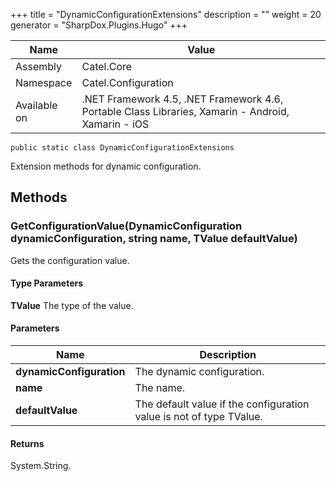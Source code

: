 

+++
title = "DynamicConfigurationExtensions" 
description = ""
weight = 20
generator = "SharpDox.Plugins.Hugo"
+++

Name|Value
---|---
Assembly|Catel.Core
Namespace|Catel.Configuration
Available on|.NET Framework 4.5, .NET Framework 4.6, Portable Class Libraries, Xamarin - Android, Xamarin - iOS

```
public static class DynamicConfigurationExtensions
```

Extension methods for dynamic configuration.

## Methods

### GetConfigurationValue<TValue>(DynamicConfiguration dynamicConfiguration, string name, TValue defaultValue)

Gets the configuration value.

#### Type Parameters

**TValue**
The type of the value.

#### Parameters

Name|Description
---|---
**dynamicConfiguration**|The dynamic configuration.
**name**|The name.
**defaultValue**|The default value if the configuration value is not of type TValue.

#### Returns

System.String.

